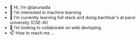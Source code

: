 - 👋 Hi, I’m @tarunadla
- 👀 I’m interested in machine learning  
- 🌱 I’m currently learning full stack and doing bachloar's at parul university (CSE-AI)
- 💞️ I’m looking to collaborate on web devloping
- 📫 How to reach me ...

<!---
tarunadla/tarunadla is a ✨ special ✨ repository because its `README.md` (this file) appears on your GitHub profile.
You can click the Preview link to take a look at your changes.
--->
